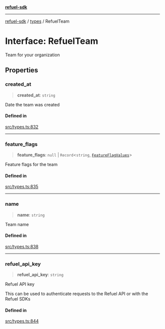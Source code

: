 [**refuel-sdk**](../../README.md)

***

[refuel-sdk](../../modules.md) / [types](../README.md) / RefuelTeam

# Interface: RefuelTeam

Team for your organization

## Properties

### created\_at

> **created\_at**: `string`

Date the team was created

#### Defined in

[src/types.ts:832](https://github.com/refuel-ai/refuel-sdk/blob/7a0f1a61ebc96b440ae457740bef10a1f55424fa/src/types.ts#L832)

***

### feature\_flags

> **feature\_flags**: `null` \| `Record`\<`string`, [`FeatureFlagValues`](../enumerations/FeatureFlagValues.md)\>

Feature flags for the team

#### Defined in

[src/types.ts:835](https://github.com/refuel-ai/refuel-sdk/blob/7a0f1a61ebc96b440ae457740bef10a1f55424fa/src/types.ts#L835)

***

### name

> **name**: `string`

Team name

#### Defined in

[src/types.ts:838](https://github.com/refuel-ai/refuel-sdk/blob/7a0f1a61ebc96b440ae457740bef10a1f55424fa/src/types.ts#L838)

***

### refuel\_api\_key

> **refuel\_api\_key**: `string`

Refuel API key

This can be used to authenticate requests to the Refuel API or with the Refuel SDKs

#### Defined in

[src/types.ts:844](https://github.com/refuel-ai/refuel-sdk/blob/7a0f1a61ebc96b440ae457740bef10a1f55424fa/src/types.ts#L844)
